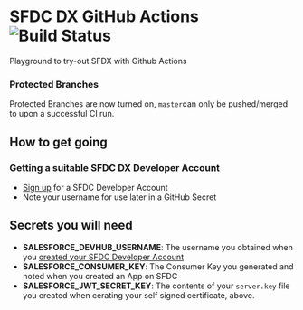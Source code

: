 # SFDC DX GitHub Actions ![Build Status](https://github.com/jefersonchaves/sfdxgithubactions/workflows/CI/badge.svg)
Playground to try-out SFDX with Github Actions

### Protected Branches

Protected Branches are now turned on, `master`can only be pushed/merged to upon a successful CI run.

## How to get going

### Getting a suitable SFDC DX Developer Account

- [Sign up](https://developer.salesforce.com/promotions/orgs/dx-signup) for a SFDC Developer Account 
- Note your username for use later in a GitHub Secret


## Secrets you will need

- **SALESFORCE_DEVHUB_USERNAME**: The username you obtained when you [created your SFDC Developer Account](#getting-a-suitable-sfdc-dx-developer-account)
- **SALESFORCE_CONSUMER_KEY**: The Consumer Key you generated and noted when you created an App on SFDC
- **SALESFORCE_JWT_SECRET_KEY**: The contents of your `server.key` file you created when cerating your self signed certificate, above.
